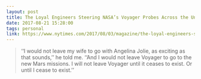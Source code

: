 ```yaml
---
layout: post
title: The Loyal Engineers Steering NASA’s Voyager Probes Across the Universe
date: 2017-08-21 15:28:00
tags: personal
link: https://www.nytimes.com/2017/08/03/magazine/the-loyal-engineers-steering-nasas-voyager-probes-across-the-universe.html?_r=2
---
```


> ‘‘I would not leave my wife to go with Angelina Jolie, as exciting as that sounds,’’ he told me. ‘‘And I would not leave Voyager to go to the new Mars missions. I will not leave Voyager until it ceases to exist. Or until I cease to exist.’’
